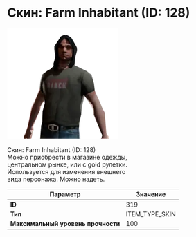 # Скин: Farm Inhabitant (ID: 128)

![Item Image](../img/319.webp?raw=true)

Скин: Farm Inhabitant (ID: 128)<br>Можно приобрести в магазине одежды,<br>центральном рынке, или с gold рулетки.<br>Используется для изменения внешнего<br>вида персонажа. Можно надеть.


| Параметр | Значение |
|----------|----------|
| **ID** | 319 |
| **Тип** | ITEM_TYPE_SKIN |
| **Максимальный уровень прочности** | 100 |

